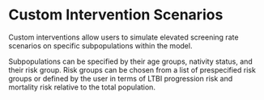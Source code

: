 Custom Intervention Scenarios
===

Custom interventions allow users to simulate elevated screening
rate scenarios on specific subpopulations within the model.

Subpopulations can be specified by their age groups, nativity status, and their
risk group. Risk groups can be chosen from a list of prespecified risk groups or
defined by the user in terms of LTBI progression risk and mortality risk relative
to the total population. 

